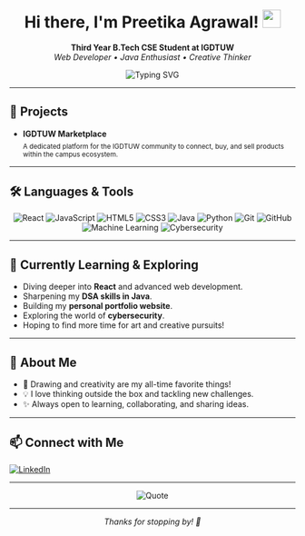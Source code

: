 <!-- Profile README for agrawalpreetika -->

<h1 align="center">Hi there, I'm Preetika Agrawal! <img src="https://media.giphy.com/media/hvRJCLFzcasrR4ia7z/giphy.gif" width="32" height="32"></h1>

<p align="center">
  <b>Third Year B.Tech CSE Student at IGDTUW</b> <br>
  <i>Web Developer • Java Enthusiast • Creative Thinker</i>
</p>

<p align="center" >
  <img src="https://readme-typing-svg.demolab.com?font=Fira+Code&pause=800&color=F7931E&width=500&lines=React+%7C+JavaScript+%7C+Java%7C+Python+%7C" alt="Typing SVG">
</p>

---

## 🚀 Projects

- **IGDTUW Marketplace**  
  <sub>A dedicated platform for the IGDTUW community to connect, buy, and sell products within the campus ecosystem.</sub>

---

## 🛠️ Languages & Tools

<p align="center">
  <img src="https://img.shields.io/badge/React-20232A?style=for-the-badge&logo=react&logoColor=61DAFB" alt="React"/>
  <img src="https://img.shields.io/badge/JavaScript-F7DF1E?style=for-the-badge&logo=javascript&logoColor=black" alt="JavaScript"/>
  <img src="https://img.shields.io/badge/HTML5-E34F26?style=for-the-badge&logo=html5&logoColor=white" alt="HTML5"/>
  <img src="https://img.shields.io/badge/CSS3-1572B6?style=for-the-badge&logo=css3&logoColor=white" alt="CSS3"/>
  <img src="https://img.shields.io/badge/Java-ED8B00?style=for-the-badge&logo=java&logoColor=white" alt="Java"/>
  <img src="https://img.shields.io/badge/Python-3776AB?style=for-the-badge&logo=python&logoColor=white" alt="Python"/>
  <img src="https://img.shields.io/badge/Git-F05032?style=for-the-badge&logo=git&logoColor=white" alt="Git"/>
  <img src="https://img.shields.io/badge/GitHub-181717?style=for-the-badge&logo=github&logoColor=white" alt="GitHub"/>
  <img src="https://img.shields.io/badge/Machine%20Learning-Basics-blueviolet?style=for-the-badge" alt="Machine Learning"/>
  <img src="https://img.shields.io/badge/Cybersecurity-Exploring-ff69b4?style=for-the-badge" alt="Cybersecurity"/>
</p>

---

## 🌱 Currently Learning & Exploring

- Diving deeper into <b>React</b> and advanced web development.
- Sharpening my <b>DSA skills in Java</b>.
- Building my <b>personal portfolio website</b>.
- Exploring the world of <b>cybersecurity</b>.
- Hoping to find more time for art and creative pursuits!

---

## 🎨 About Me

- 🎨 Drawing and creativity are my all-time favorite things!
- 💡 I love thinking outside the box and tackling new challenges.
- ✨ Always open to learning, collaborating, and sharing ideas.

---

## 📫 Connect with Me

<p>
  <a href="https://www.linkedin.com/in/preetika-agrawal-451a83288/" target="_blank">
    <img src="https://img.shields.io/badge/LinkedIn-Profile-blue?logo=linkedin&style=for-the-badge" alt="LinkedIn"/>
  </a>
</p>

---

<p align="center">
  <img src="https://quotes-github-readme.vercel.app/api?type=horizontal&quote=Creativity%20is%20intelligence%20having%20fun!&author=Albert%20Einstein" alt="Quote"/>
</p>

---

<p align="center"><i>Thanks for stopping by! 🌟</i></p>
